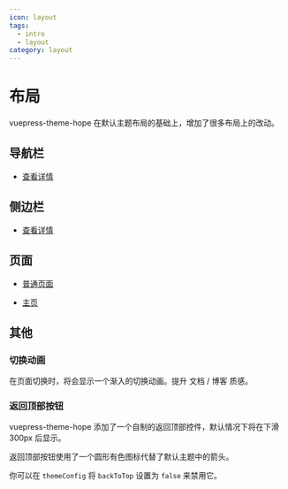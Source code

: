 ```yaml
---
icon: layout
tags: 
  - intro
  - layout
category: layout
---
```


# 布局

vuepress-theme-hope 在默认主题布局的基础上，增加了很多布局上的改动。

## 导航栏

- [查看详情](navbar.md)

## 侧边栏

- [查看详情](sidebar.md)

## 页面

- [普通页面](page.md)

- [主页](hope.md)

## 其他

### 切换动画

在页面切换时，将会显示一个渐入的切换动画。提升 文档 / 博客 质感。

### 返回顶部按钮

vuepress-theme-hope 添加了一个自制的返回顶部控件，默认情况下将在下滑 300px 后显示。

返回顶部按钮使用了一个圆形有色图标代替了默认主题中的箭头。

你可以在 `themeConfig` 将 `backToTop` 设置为 `false` 来禁用它。

